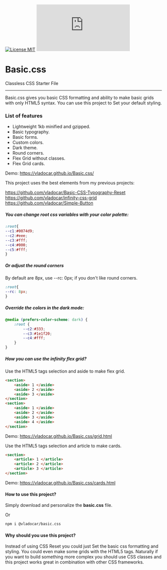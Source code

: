 [![License MIT](https://img.shields.io/badge/licence-MIT-blue.svg)](https://choosealicense.com/licenses/mit/)
[![Gzip Size](https://img.badgesize.io/https://unpkg.com/@vladocar/basic.css@1.0.0/css/basic.min.css?compression=gzip)](https://unpkg.com/@vladocar/basic.css@1.0.0/css/basic.min.css)


Basic.css
=======================================

Classless CSS Starter File

* * *

Basic.css gives you basic CSS formatting and ability to make basic grids with only HTML5 syntax. You can use this project to Set your default styling.

### List of features

*   Lightweight 1kb minified and gzipped.
*   Basic typography.
*   Basic forms.
*   Custom colors.
*   Dark theme.
*   Round corners.
*   Flex Grid without classes.
*   Flex Grid cards.

Demo: https://vladocar.github.io/Basic.css/

This project uses the best elements from my previous projects:

https://github.com/vladocar/Basic-CSS-Typography-Reset  
https://github.com/vladocar/infinity-css-grid  
https://github.com/vladocar/Simple-Button  

##### You can change root css variables with your color palette:

```css
:root{
--c1:#0074d9;
--c2:#eee;
--c3:#fff;
--c4:#000;
--c5:#fff;
}
```

##### Or adjust the round corners

By default are 8px, use --rc: 0px; if you don't like round corners.

```css
:root{
--rc: 8px;
}
```

##### Override the colors in the dark mode:

```css
@media (prefers-color-scheme: dark) {
	:root {
        --c2:#333;
        --c3:#1e1f20;
        --c4:#fff;
	}
}
```

##### How you can use the infinity flex grid?

Use the HTML5 tags selection and aside to make flex grid.

```html
<section>
  	<aside> 1 </aside>
	<aside> 2 </aside>
	<aside> 3 </aside>
</section>
<section>
	<aside> 1 </aside>
	<aside> 2 </aside>
	<aside> 3 </aside>
	<aside> 4 </aside>
</section>
```
Demo: https://vladocar.github.io/Basic.css/grid.html

Use the HTML5 tags selection and article to make cards.

```html
<section>
    <article> 1 </article>
    <article> 2 </article>
    <article> 3 </article>
</section>
```
Demo: https://vladocar.github.io/Basic.css/cards.html

#### How to use this project?

Simply download and personalize the **basic.css** file.

Or

```sh
npm i @vladocar/basic.css
```

#### Why should you use this project?

Instead of using CSS Reset you could just Set the basic css formatting and styling. You could even make some grids with the HTML5 tags. Naturally if you want to build something more complex you should use CSS classes and this project works great in combination with other CSS frameworks.


